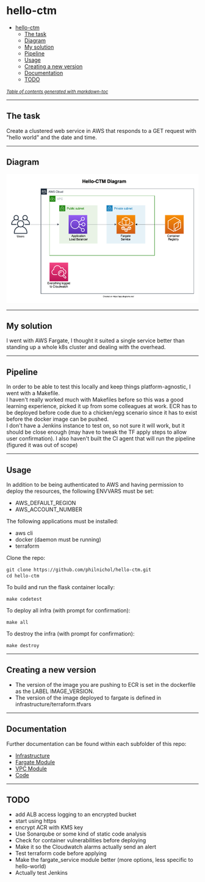 # hello-ctm
- [hello-ctm](#hello-ctm)
  * [The task](#the-task)
  * [Diagram](#diagram)
  * [My solution](#my-solution)
  * [Pipeline](#pipeline)
  * [Usage](#usage)
  * [Creating a new version](#creating-a-new-version)
  * [Documentation](#documentation)
  * [TODO](#todo)

<small><i><a href='http://ecotrust-canada.github.io/markdown-toc/'>Table of contents generated with markdown-toc</a></i></small>

---
## The task
Create a clustered web service in AWS that responds to a GET request with "hello world" and the date and time.

---
## Diagram
![alt text](hello-ctm.png "Diagram")

---
## My solution
I went with AWS Fargate, I thought it suited a single service better than standing up a whole k8s cluster and dealing with the overhead.

---
## Pipeline
In order to be able to test this locally and keep things platform-agnostic, I went with a Makefile.  
I haven't really worked much with Makefiles before so this was a good learning experience, picked it up from some colleagues at work. 
ECR has to be deployed before code due to a chicken/egg scenario since it has to exist before the docker image can be pushed.  
I don't have a Jenkins instance to test on, so not sure it will work, but it should be close enough (may have to tweak the TF apply steps to allow user confirmation). I also haven't built the CI agent that will run the pipeline (figured it was out of scope)

---
## Usage

In addition to be being authenticated to AWS and having permission to deploy the resources, the following ENVVARS must be set:
- AWS_DEFAULT_REGION
- AWS_ACCOUNT_NUMBER

The following applications must be installed:
- aws cli
- docker (daemon must be running)
- terraform

Clone the repo:
```shell
git clone https://github.com/philnichol/hello-ctm.git
cd hello-ctm
```

To build and run the flask container locally:
```shell
make codetest
```

To deploy all infra (with prompt for confirmation):
```shell
make all
```

To destroy the infra (with prompt for confirmation):
```shell
make destroy
```

---
## Creating a new version
- The version of the image you are pushing to ECR is set in the dockerfile as the LABEL IMAGE_VERSION.
- The version of the image deployed to fargate is defined in infrastructure/terraform.tfvars

---
## Documentation
Further documentation can be found within each subfolder of this repo:
- [Infrastructure](infrastructure/)
- [Fargate Module](infrastructure/fargate_service/)
- [VPC Module](infrastructure/vpc/)
- [Code](code/)

---
## TODO
- add ALB access logging to an encrypted bucket
- start using https
- encrypt ACR with KMS key
- Use Sonarqube or some kind of static code analysis
- Check for container vulnerabilities before deploying
- Make it so the Cloudwatch alarms actually send an alert
- Test terraform code before applying
- Make the fargate_service module better (more options, less specific to hello-world)
- Actually test Jenkins

